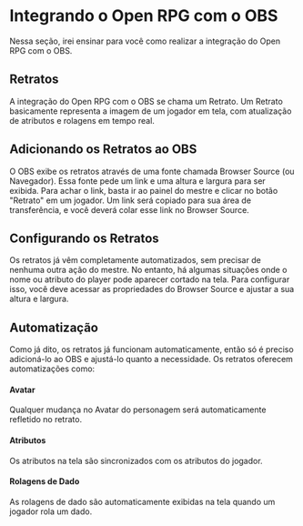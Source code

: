 # Integrando o Open RPG com o OBS

Nessa seção, irei ensinar para você como realizar a integração do Open RPG com o OBS.

## Retratos

A integração do Open RPG com o OBS se chama um Retrato. Um Retrato basicamente representa a imagem de um jogador em tela, com atualização de atributos e rolagens em tempo real.

## Adicionando os Retratos ao OBS

O OBS exibe os retratos através de uma fonte chamada Browser Source (ou Navegador). Essa fonte pede um link e uma altura e largura para ser exibida. Para achar o link, basta ir ao painel do mestre e clicar no botão "Retrato" em um jogador. Um link será copiado para sua área de transferência, e você deverá colar esse link no Browser Source.

## Configurando os Retratos

Os retratos já vêm completamente automatizados, sem precisar de nenhuma outra ação do mestre. No entanto, há algumas situações onde o nome ou atributo do player pode aparecer cortado na tela. Para configurar isso, você deve acessar as propriedades do Browser Source e ajustar a sua altura e largura.

## Automatização

Como já dito, os retratos já funcionam automaticamente, então só é preciso adicioná-lo ao OBS e ajustá-lo quanto a necessidade. Os retratos oferecem automatizações como:

#### Avatar

Qualquer mudança no Avatar do personagem será automaticamente refletido no retrato.

#### Atributos

Os atributos na tela são sincronizados com os atributos do jogador.

#### Rolagens de Dado

As rolagens de dado são automaticamente exibidas na tela quando um jogador rola um dado.